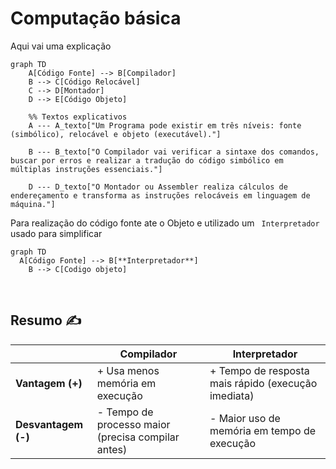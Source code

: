 # Computação básica

Aqui vai uma explicação

```mermaid
graph TD
    A[Código Fonte] --> B[Compilador]
    B --> C[Código Relocável]
    C --> D[Montador]
    D --> E[Código Objeto]

    %% Textos explicativos
    A --- A_texto["Um Programa pode existir em três níveis: fonte (simbólico), relocável e objeto (executável)."]

    B --- B_texto["O Compilador vai verificar a sintaxe dos comandos, buscar por erros e realizar a tradução do código simbólico em múltiplas instruções essenciais."]

    D --- D_texto["O Montador ou Assembler realiza cálculos de endereçamento e transforma as instruções relocáveis em linguagem de máquina."]
```

Para realização do código fonte ate o Objeto e utilizado um ``` Interpretador``` usado para simplificar 

```mermaid
graph TD
  A[Código Fonte] --> B[**Interpretador**]
    B --> C[Codigo objeto]

```
<br>

## Resumo ✍️

|                  | Compilador                   | Interpretador              |
|------------------|------------------------------|-----------------------------|
| **Vantagem (+)** | + Usa menos memória em execução | + Tempo de resposta mais rápido (execução imediata) |
| **Desvantagem (-)** | - Tempo de processo maior (precisa compilar antes) | - Maior uso de memória em tempo de execução |





